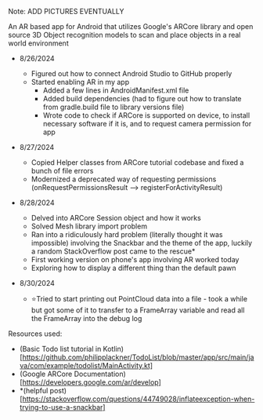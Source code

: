 Note: ADD PICTURES EVENTUALLY

An AR based app for Android that utilizes Google's ARCore library and open source 3D Object recognition models to scan and place objects in a real world environment



  - 8/26/2024
    - Figured out how to connect Android Studio to GitHub properly
    - Started enabling AR in my app
      - Added a few lines in AndroidManifest.xml file
      - Added build dependencies (had to figure out how to translate from gradle.build file to
      library versions file)
      - Wrote code to check if ARCore is supported on device, to install necessary software if
      it is, and to request camera permission for app

  - 8/27/2024
    - Copied Helper classes from ARCore tutorial codebase and fixed a bunch of file errors
    - Modernized a deprecated way of requesting permissions (onRequestPermissionsResult --> registerForActivityResult)
    
  - 8/28/2024 
    - Delved into ARCore Session object and how it works
    - Solved Mesh library import problem
    - Ran into a ridiculously hard problem  (literally thought it was impossible) involving the Snackbar and the theme of the app,
    luckily a random StackOverflow post came to the rescue*
    - First working version on phone's app involving AR worked today
    - Exploring how to display a different thing than the default pawn
    
  - 8/30/2024
    - ⭐Tried to start printing out PointCloud data into a file - took a while but 
    got some of it to transfer to a FrameArray variable and read all the FrameArray into the debug log

Resources used:
  - (Basic Todo list tutorial in Kotlin) [https://github.com/philipplackner/TodoList/blob/master/app/src/main/java/com/example/todolist/MainActivity.kt]
  - (Google ARCore Documentation) [https://developers.google.com/ar/develop]
  - *(helpful post) [https://stackoverflow.com/questions/44749028/inflateexception-when-trying-to-use-a-snackbar]